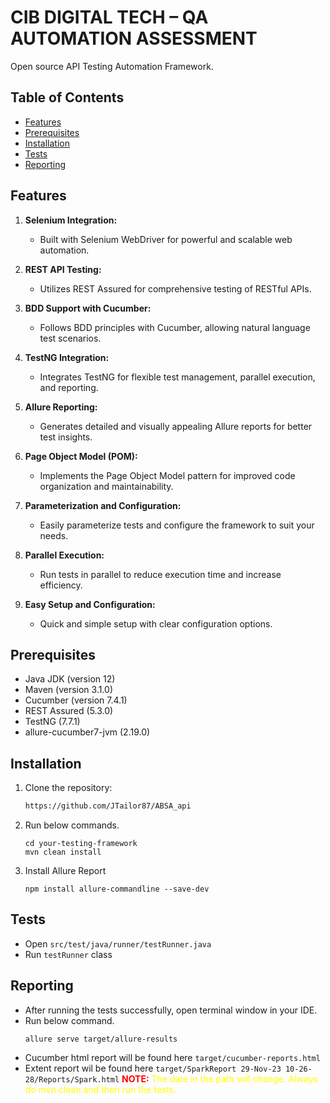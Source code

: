 # CIB DIGITAL TECH – QA AUTOMATION ASSESSMENT

Open source API Testing Automation Framework.

## Table of Contents

- [Features](#features)
- [Prerequisites](#prerequisites)
- [Installation](#installation)
- [Tests](#tests)
- [Reporting](#reporting)

## Features

1. **Selenium Integration:**
   - Built with Selenium WebDriver for powerful and scalable web automation.

2. **REST API Testing:**
   - Utilizes REST Assured for comprehensive testing of RESTful APIs.

3. **BDD Support with Cucumber:**
   - Follows BDD principles with Cucumber, allowing natural language test scenarios.

4. **TestNG Integration:**
   - Integrates TestNG for flexible test management, parallel execution, and reporting.

5. **Allure Reporting:**
   - Generates detailed and visually appealing Allure reports for better test insights.

6. **Page Object Model (POM):**
   - Implements the Page Object Model pattern for improved code organization and maintainability.

7. **Parameterization and Configuration:**
   - Easily parameterize tests and configure the framework to suit your needs.

8. **Parallel Execution:**
   - Run tests in parallel to reduce execution time and increase efficiency.
   
9. **Easy Setup and Configuration:**
   - Quick and simple setup with clear configuration options.


## Prerequisites

- Java JDK (version 12)
- Maven (version 3.1.0)
- Cucumber (version 7.4.1)
- REST Assured (5.3.0)
- TestNG (7.7.1)
- allure-cucumber7-jvm (2.19.0)

## Installation

1. Clone the repository:

   ```bash
   https://github.com/JTailor87/ABSA_api
2. Run below commands.

   ```shell
   cd your-testing-framework
   mvn clean install
   
3. Install Allure Report
   ```shell
   npm install allure-commandline --save-dev

## Tests

- Open `src/test/java/runner/testRunner.java`
- Run `testRunner` class

## Reporting

- After running the tests successfully, open terminal window in your IDE.
- Run below command.
   ```shell
  allure serve target/allure-results
- Cucumber html report will be found here `target/cucumber-reports.html`
- Extent report wil be found here `target/SparkReport 29-Nov-23 10-26-28/Reports/Spark.html`
  <span style="color:red; font-weight:bold">NOTE:</span> <span style="color:yellow">The date in the path will change. Always do mvn clean and then run the tests.</span>